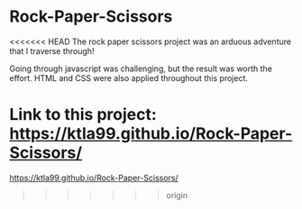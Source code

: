 # Rock-Paper-Scissors

<<<<<<< HEAD
The rock paper scissors project was an arduous adventure that I traverse through!

Going through javascript was challenging, but the result was worth the effort.
HTML and CSS were also applied throughout this project. 

Link to this project:
https://ktla99.github.io/Rock-Paper-Scissors/
=======
https://ktla99.github.io/Rock-Paper-Scissors/
>>>>>>> origin
